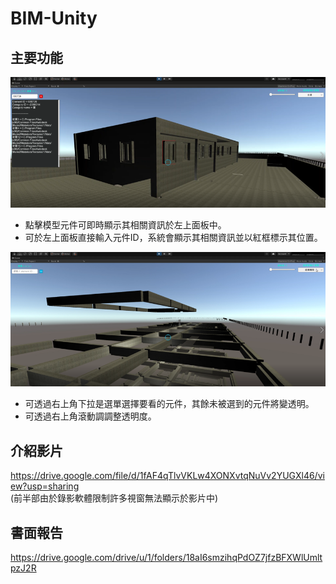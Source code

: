 # BIM-Unity

## 主要功能
![搜索與定位](./Search.png)  
* 點擊模型元件可即時顯示其相關資訊於左上面板中。
* 可於左上面板直接輸入元件ID，系統會顯示其相關資訊並以紅框標示其位置。

![調整透明度](./Trans.png)
* 可透過右上角下拉是選單選擇要看的元件，其餘未被選到的元件將變透明。
* 可透過右上角滾動調調整透明度。

## 介紹影片  
https://drive.google.com/file/d/1fAF4qTlvVKLw4XONXvtqNuVv2YUGXl46/view?usp=sharing  
(前半部由於錄影軟體限制許多視窗無法顯示於影片中)

## 書面報告
https://drive.google.com/drive/u/1/folders/18aI6smzihqPdOZ7jfzBFXWlUmltpzJ2R

